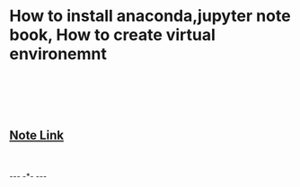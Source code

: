 
<br>
<br>

<br>
<br>

# How to install anaconda,jupyter note book, How to create virtual environemnt 

<br>
<br>

<br>
<br>

## [Note Link](https://drive.google.com/file/d/1qax5wD-4fWS7bJYCCzudAFknnuEeRGWQ/view?usp=sharing)



<br>
<br>
---
-*-
---

